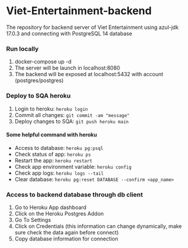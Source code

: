 # Viet-Entertainment-backend

The repository for backend server of Viet Entertainment using azul-jdk 17.0.3 and connecting with PostgreSQL 14 database

### Run locally
1. docker-compose up -d
2. The server will be launch in localhost:8080
3. The backend will be exposed at localhost:5432 with account (postgres/postgres)

### Deploy to SQA heroku 
1. Login to heroku: `heroku login`
2. Commit all changes: `git commit -am "message"`
3. Deploy changes to SQA: `git push heroku main`


#### Some helpful command with heroku
* Access to database: `heroku pg:psql`
* Check status of app: `heroku ps`
* Restart the app: `heroku restart`
* Check app environment variable: `heroku config` 
* Check app logs: `heroku logs --tail`
* Clear database: `heroku pg:reset DATABASE --confirm <app_name>`

### Access to backend database through db client
1. Go to Heroku App dashboard
2. Click on the Heroku Postgres Addon
3. Go To Settings
4. Click on Credentials (this information can change dynamically, make sure check the data again before connect)
5. Copy database information for connection
